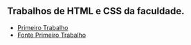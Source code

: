 ## Trabalhos de HTML e CSS da faculdade.

- [Primeiro Trabalho](https://stefani-la-sales.github.io/faculdade-trabalho-html/trabalho_grupo/)
- [Fonte Primeiro Trabalho](https://github.com/stefani-la-sales/faculdade-trabalho-html/trabalho_grupo)
